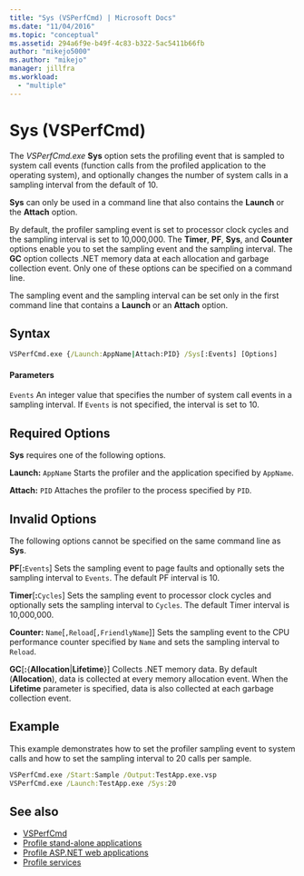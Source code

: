 ```yaml
---
title: "Sys (VSPerfCmd) | Microsoft Docs"
ms.date: "11/04/2016"
ms.topic: "conceptual"
ms.assetid: 294a6f9e-b49f-4c83-b322-5ac5411b66fb
author: "mikejo5000"
ms.author: "mikejo"
manager: jillfra
ms.workload:
  - "multiple"
---
```

# Sys (VSPerfCmd)
The *VSPerfCmd.exe* **Sys** option sets the profiling event that is sampled to system call events (function calls from the profiled application to the operating system), and optionally changes the number of system calls in a sampling interval from the default of 10.

 **Sys** can only be used in a command line that also contains the **Launch** or the **Attach** option.

 By default, the profiler sampling event is set to processor clock cycles and the sampling interval is set to 10,000,000. The **Timer**, **PF**, **Sys**, and **Counter** options enable you to set the sampling event and the sampling interval. The **GC** option collects .NET memory data at each allocation and garbage collection event. Only one of these options can be specified on a command line.

 The sampling event and the sampling interval can be set only in the first command line that contains a **Launch** or an **Attach** option.

## Syntax

```cmd
VSPerfCmd.exe {/Launch:AppName|Attach:PID} /Sys[:Events] [Options]
```

#### Parameters
 `Events`
 An integer value that specifies the number of system call events in a sampling interval. If `Events` is not specified, the interval is set to 10.

## Required Options
 **Sys** requires one of the following options.

 **Launch:** `AppName`
 Starts the profiler and the application specified by `AppName`.

 **Attach:** `PID`
 Attaches the profiler to the process specified by `PID`.

## Invalid Options
 The following options cannot be specified on the same command line as **Sys**.

 **PF**[**:**`Events`]
 Sets the sampling event to page faults and optionally sets the sampling interval to `Events`. The default PF interval is 10.

 **Timer**[**:**`Cycles`]
 Sets the sampling event to processor clock cycles and optionally sets the sampling interval to `Cycles`. The default Timer interval is 10,000,000.

 **Counter:** `Name`[`,Reload`[`,FriendlyName`]]
 Sets the sampling event to the CPU performance counter specified by `Name` and sets the sampling interval to `Reload`.

 **GC**[**:**{**Allocation**&#124;**Lifetime**}]
 Collects .NET memory data. By default (**Allocation**), data is collected at every memory allocation event. When the **Lifetime** parameter is specified, data is also collected at each garbage collection event.

## Example
 This example demonstrates how to set the profiler sampling event to system calls and how to set the sampling interval to 20 calls per sample.

```cmd
VSPerfCmd.exe /Start:Sample /Output:TestApp.exe.vsp
VSPerfCmd.exe /Launch:TestApp.exe /Sys:20
```

## See also
- [VSPerfCmd](../profiling/vsperfcmd.md)
- [Profile stand-alone applications](../profiling/command-line-profiling-of-stand-alone-applications.md)
- [Profile ASP.NET web applications](../profiling/command-line-profiling-of-aspnet-web-applications.md)
- [Profile services](../profiling/command-line-profiling-of-services.md)